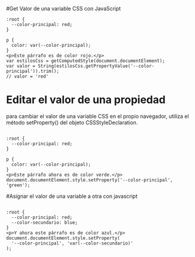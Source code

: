 #Get Valor de una variable CSS con JavaScript

```
:root {
  --color-principal: red;
}
 
p {
  color: var(--color-principal);
}
<p>Este párrafo es de color rojo.</p>
var estilosCss = getComputedStyle(document.documentElement);
var valor = String(estilosCss.getPropertyValue('--color-principal')).trim();
// valor = 'red'

```

# Editar el valor de una propiedad

para cambiar el valor de una variable CSS en el propio navegador, utiliza el método setProperty() del objeto CSSStyleDeclaration.

```

:root {
  --color-principal: red;
}
 
p {
  color: var(--color-principal);
}
<p>Este párrafo ahora es de color verde.</p>
document.documentElement.style.setProperty('--color-principal', 'green');

```


#Asignar el valor de una variable a otra con javascript

```

:root {
  --color-principal: red;
  --color-secundario: blue;
}
<p>Y ahora este párrafo es de color azul.</p>
document.documentElement.style.setProperty(
  '--color-principal', 'var(--color-secundario)'
);

```
